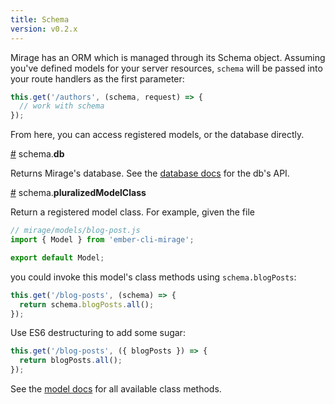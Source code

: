 ```yaml
---
title: Schema
version: v0.2.x
---
```


Mirage has an ORM which is managed through its Schema object. Assuming you've defined models for your server resources, `schema` will be passed into your route handlers as the first parameter:

```js
this.get('/authors', (schema, request) => {
  // work with schema
});
```

From here, you can access registered models, or the database directly.

<a name="database" href="#database">#</a> schema.<b>db</b>

Returns Mirage's database. See the [database docs](../database) for the db's API.

<a name="pluralizedModelClass" href="#pluralizedModelClass">#</a> schema.<b>pluralizedModelClass</b>

Return a registered model class. For example, given the file

```js
// mirage/models/blog-post.js
import { Model } from 'ember-cli-mirage';

export default Model;
```

you could invoke this model's class methods using `schema.blogPosts`:

```js
this.get('/blog-posts', (schema) => {
  return schema.blogPosts.all();
});
```

Use ES6 destructuring to add some sugar:

```js
this.get('/blog-posts', ({ blogPosts }) => {
  return blogPosts.all();
});
```

See the [model docs](../models) for all available class methods.
